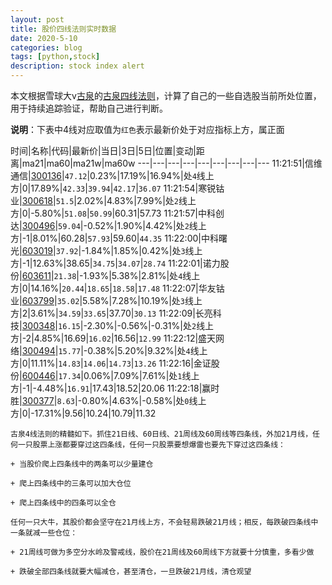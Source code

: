 ```yaml
---
layout: post
title: 股价四线法则实时数据
date: 2020-5-10
categories: blog
tags: [python,stock]
description: stock index alert
---
```



本文根据雪球大v[古泉](https://xueqiu.com/u/7148646888)的[古泉四线法则](https://xueqiu.com/7148646888/130498192)，计算了自己的一些自选股当前所处位置，用于持续追踪验证，帮助自己进行判断。

**说明**：下表中4线对应取值为`红色`表示最新价处于对应指标上方，属正面

时间|名称|代码|最新价|当日|3日|5日|位置|变动|距离|ma21|ma60|ma21w|ma60w
---|---|---|---|---|---|---|---|---
11:21:51|信维通信|[300136](https://xueqiu.com/S/SZ300136)|`47.12`|0.23%|17.19%|16.94%|处`4`线上方|0|17.89%|`42.33`|`39.94`|`42.17`|`36.07`
11:21:54|寒锐钴业|[300618](https://xueqiu.com/S/SZ300618)|`51.5`|2.02%|4.83%|7.99%|处`2`线上方|0|-5.80%|`51.08`|`50.99`|60.31|57.73
11:21:57|中科创达|[300496](https://xueqiu.com/S/SZ300496)|`59.04`|-0.52%|1.90%|4.42%|处`2`线上方|-1|8.01%|60.28|`57.93`|59.60|`44.35`
11:22:00|中科曙光|[603019](https://xueqiu.com/S/SH603019)|`37.92`|-1.84%|1.85%|0.42%|处`3`线上方|-1|12.63%|38.65|`34.75`|`34.07`|`28.74`
11:22:01|诺力股份|[603611](https://xueqiu.com/S/SH603611)|`21.38`|-1.93%|5.38%|2.81%|处`4`线上方|0|14.16%|`20.44`|`18.65`|`18.58`|`17.48`
11:22:07|华友钴业|[603799](https://xueqiu.com/S/SH603799)|`35.02`|5.58%|7.28%|10.19%|处`3`线上方|2|3.61%|`34.59`|`33.65`|37.70|`30.13`
11:22:09|长亮科技|[300348](https://xueqiu.com/S/SZ300348)|`16.15`|-2.30%|-0.56%|-0.31%|处`2`线上方|-2|4.85%|16.69|`16.02`|16.56|`12.99`
11:22:12|盛天网络|[300494](https://xueqiu.com/S/SZ300494)|`15.77`|-0.38%|5.20%|9.32%|处`4`线上方|0|11.11%|`14.83`|`14.06`|`14.73`|`13.26`
11:22:16|金证股份|[600446](https://xueqiu.com/S/SH600446)|`17.34`|0.06%|7.09%|7.61%|处`1`线上方|-1|-4.48%|`16.91`|17.43|18.52|20.06
11:22:18|赢时胜|[300377](https://xueqiu.com/S/SZ300377)|`8.63`|-0.80%|4.63%|-0.58%|处`0`线上方|0|-17.31%|9.56|10.24|10.79|11.32

```
古泉4线法则的精髓如下。抓住21日线、60日线、21周线及60周线等四条线，外加21月线，任何一只股票上涨都要穿过这四条线，任何一只股票要想爆雷也要先下穿过这四条线：

+ 当股价爬上四条线中的两条可以少量建仓

+ 爬上四条线中的三条可以加大仓位

+ 爬上四条线中的四条可以全仓

任何一只大牛，其股价都会坚守在21月线上方，不会轻易跌破21月线；相反，每跌破四条线中一条就减一些仓位：

+ 21周线可做为多空分水岭及警戒线，股价在21周线及60周线下方就要十分慎重，多看少做

+ 跌破全部四条线就要大幅减仓，甚至清仓，一旦跌破21月线，清仓观望
```